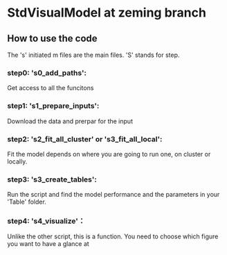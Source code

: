 # StdVisualModel at zeming branch


## How to use the code

The 's' initiated m files are the main files. 'S' stands for step. 

### step0: 's0_add_paths': 
Get access to all the funcitons

### step1: 's1_prepare_inputs': 
Download the data and prerpar for the input

### step2: 's2_fit_all_cluster' or 's3_fit_all_local': 
Fit the model depends on where you are going to run one, on cluster or locally. 

### step3: 's3_create_tables': 
Run the script and find the model performance and the parameters in your 'Table' folder.

### step4: 's4_visualize'： 
Unlike the other script, this is a function. You need to choose which figure you want to have a glance at 


